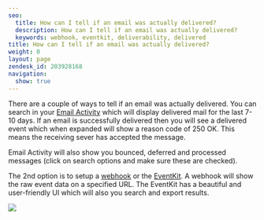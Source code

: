 ```yaml
---
seo:
  title: How can I tell if an email was actually delivered?
  description: How can I tell if an email was actually delivered?
  keywords: webhook, eventkit, deliverability, delivered
title: How can I tell if an email was actually delivered?
weight: 0
layout: page
zendesk_id: 203928168
navigation:
  show: true
---
```


There are a couple of ways to tell if an email was actually delivered. You can search in&nbsp;your [Email Activity](https://sendgrid.com/logs/index)&nbsp;which will display delivered mail for the last 7-10 days. If an email is successfully delivered then you will see a delivered event which when expanded will show a reason code of 250 OK. This means the receiving sever has accepted the message. &nbsp;

Email Activity will also show you bounced, deferred and processed messages (click on search options and make sure these are checked).&nbsp;

The 2nd option is to setup a [webhook](https://sendgrid.com/docs/API_Reference/Webhooks/event.html) or the [EventKit](https://sendgrid.com/docs/VidGrid/Event_Notification/eventkit.html). A webhook will show the raw event data on a specified URL. The EventKit has a beautiful and user-friendly UI which will also you search and export results.&nbsp;

![]({{root_url}}/images/Screen_Shot_2015-02-09_at_11.22.47_AM.png)

